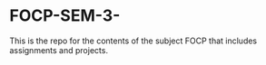 # FOCP-SEM-3-
This is the repo for the contents of the subject FOCP that includes assignments and projects.
